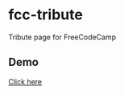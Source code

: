 # fcc-tribute
Tribute page for FreeCodeCamp

## Demo
[Click here](https://codepen.io/mpsinghk/full/YxOJzz/)
